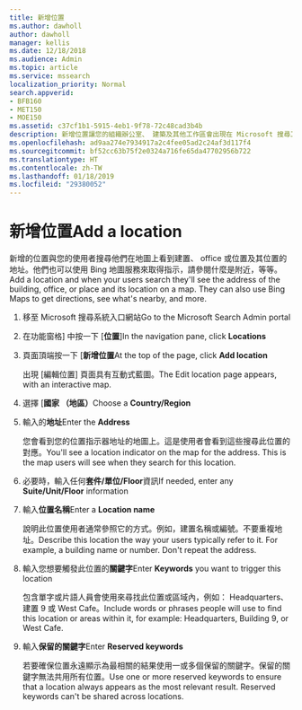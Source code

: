 ```yaml
---
title: 新增位置
ms.author: dawholl
author: dawholl
manager: kellis
ms.date: 12/18/2018
ms.audience: Admin
ms.topic: article
ms.service: mssearch
localization_priority: Normal
search.appverid:
- BFB160
- MET150
- MOE150
ms.assetid: c37cf1b1-5915-4eb1-9f78-72c48cad3b4b
description: 新增位置讓您的組織辦公室、 建築及其他工作區會出現在 Microsoft 搜尋工作結果
ms.openlocfilehash: ad9aa274e7934917a2c4fee05ad2c24af3d117f4
ms.sourcegitcommit: bf52cc63b75f2e0324a716fe65da47702956b722
ms.translationtype: HT
ms.contentlocale: zh-TW
ms.lasthandoff: 01/18/2019
ms.locfileid: "29380052"
---
```

# <a name="add-a-location"></a><span data-ttu-id="21f3a-103">新增位置</span><span class="sxs-lookup"><span data-stu-id="21f3a-103">Add a location</span></span>

<span data-ttu-id="21f3a-p101">新增的位置與您的使用者搜尋他們在地圖上看到建置、 office 或位置及其位置的地址。他們也可以使用 Bing 地圖服務來取得指示，請參閱什麼是附近，等等。</span><span class="sxs-lookup"><span data-stu-id="21f3a-p101">Add a location and when your users search they'll see the address of the building, office, or place and its location on a map. They can also use Bing Maps to get directions, see what's nearby, and more.</span></span>
  
1. <span data-ttu-id="21f3a-106">移至 Microsoft 搜尋系統入口網站</span><span class="sxs-lookup"><span data-stu-id="21f3a-106">Go to the Microsoft Search Admin portal</span></span>
    
2. <span data-ttu-id="21f3a-107">在功能窗格] 中按一下 [**位置**]</span><span class="sxs-lookup"><span data-stu-id="21f3a-107">In the navigation pane, click **Locations**</span></span>
    
3. <span data-ttu-id="21f3a-108">頁面頂端按一下 [**新增位置**</span><span class="sxs-lookup"><span data-stu-id="21f3a-108">At the top of the page, click **Add location**</span></span>
    
    <span data-ttu-id="21f3a-109">出現 [編輯位置] 頁面具有互動式藍圖。</span><span class="sxs-lookup"><span data-stu-id="21f3a-109">The Edit location page appears, with an interactive map.</span></span>
    
4. <span data-ttu-id="21f3a-110">選擇 [**國家 （地區）**</span><span class="sxs-lookup"><span data-stu-id="21f3a-110">Choose a **Country/Region**</span></span>
    
5. <span data-ttu-id="21f3a-111">輸入的**地址**</span><span class="sxs-lookup"><span data-stu-id="21f3a-111">Enter the **Address**</span></span>
    
    <span data-ttu-id="21f3a-p102">您會看到您的位置指示器地址的地圖上。這是使用者會看到這些搜尋此位置的對應。</span><span class="sxs-lookup"><span data-stu-id="21f3a-p102">You'll see a location indicator on the map for the address. This is the map users will see when they search for this location.</span></span>
    
6. <span data-ttu-id="21f3a-114">必要時，輸入任何**套件/單位/Floor**資訊</span><span class="sxs-lookup"><span data-stu-id="21f3a-114">If needed, enter any **Suite/Unit/Floor** information</span></span> 
    
7. <span data-ttu-id="21f3a-115">輸入**位置名稱**</span><span class="sxs-lookup"><span data-stu-id="21f3a-115">Enter a **Location name**</span></span>
    
    <span data-ttu-id="21f3a-p103">說明此位置使用者通常參照它的方式。例如，建置名稱或編號。不要重複地址。</span><span class="sxs-lookup"><span data-stu-id="21f3a-p103">Describe this location the way your users typically refer to it. For example, a building name or number. Don't repeat the address.</span></span>
    
8. <span data-ttu-id="21f3a-119">輸入您想要觸發此位置的**關鍵字**</span><span class="sxs-lookup"><span data-stu-id="21f3a-119">Enter **Keywords** you want to trigger this location</span></span> 
    
    <span data-ttu-id="21f3a-120">包含單字或片語人員會使用來尋找此位置或區域內，例如： Headquarters、 建置 9 或 West Cafe。</span><span class="sxs-lookup"><span data-stu-id="21f3a-120">Include words or phrases people will use to find this location or areas within it, for example: Headquarters, Building 9, or West Cafe.</span></span>
    
9. <span data-ttu-id="21f3a-121">輸入**保留的關鍵字**</span><span class="sxs-lookup"><span data-stu-id="21f3a-121">Enter **Reserved keywords**</span></span>
    
    <span data-ttu-id="21f3a-p104">若要確保位置永遠顯示為最相關的結果使用一或多個保留的關鍵字。保留的關鍵字無法共用所有位置。</span><span class="sxs-lookup"><span data-stu-id="21f3a-p104">Use one or more reserved keywords to ensure that a location always appears as the most relevant result. Reserved keywords can't be shared across locations.</span></span>

  

